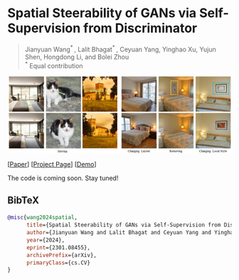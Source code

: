 # Spatial Steerability of GANs via Self-Supervision from Discriminator

> Jianyuan Wang<sup>* </sup>, Lalit Bhagat<sup>* </sup>, Ceyuan Yang, Yinghao Xu, Yujun Shen, Hongdong Li, and Bolei Zhou <br>
> <sup>*</sup> Equal contribution <br>

![image](./docs/assets/Manipulation.png)

[[Paper](https://arxiv.org/pdf/2301.08455.pdf)]
[[Project Page](https://genforce.github.io/SpatialGAN/)]
[[Demo](https://genforce.github.io/SpatialGAN/)]

The code is coming soon. Stay tuned!


## BibTeX

```bibtex
@misc{wang2024spatial,
      title={Spatial Steerability of GANs via Self-Supervision from Discriminator}, 
      author={Jianyuan Wang and Lalit Bhagat and Ceyuan Yang and Yinghao Xu and Yujun Shen and Hongdong Li and Bolei Zhou},
      year={2024},
      eprint={2301.08455},
      archivePrefix={arXiv},
      primaryClass={cs.CV}
}
```

